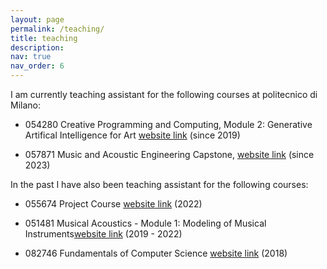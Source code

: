 ```yaml
---
layout: page
permalink: /teaching/
title: teaching
description: 
nav: true
nav_order: 6
---
```


I am currently teaching assistant for the following courses at politecnico di Milano:
 - 054280 Creative Programming and Computing, Module 2: Generative Artifical Intelligence for Art [website link](https://mae-creative-pc.github.io/) (since 2019)

 - 057871 Music and Acoustic Engineering Capstone, [website link](https://www11.ceda.polimi.it/schedaincarico/schedaincarico/controller/scheda_pubblica/SchedaPublic.do?&evn_default=evento&c_classe=789997&polij_device_category=DESKTOP&__pj0=0&__pj1=6d90d8e0a81777269e67dba753cb0529) (since 2023)


 In the past I have also been teaching assistant for the following courses:

- 055674 Project Course [website link](https://www4.ceda.polimi.it/manifesti/manifesti/controller/ManifestoPublic.do?EVN_DETTAGLIO_RIGA_MANIFESTO=evento&k_corso_la=263&k_indir=MMI&idItemOfferta=150890&idRiga=260607&codDescr=055674&semestre=2&aa=2020&lang=IT&jaf_currentWFID=main) (2022)

- 051481 Musical Acoustics - Module 1: Modeling of Musical Instruments[website link](https://www11.ceda.polimi.it/schedaincarico/schedaincarico/controller/scheda_pubblica/SchedaPublic.do?&evn_default=evento&c_classe=744002&lang=IT&__pj0=0&__pj1=853952359798261a06364a797a866c38) (2019 - 2022)

- 082746 Fundamentals of Computer Science [website link](https://www11.ceda.polimi.it/schedaincarico/schedaincarico/controller/scheda_pubblica/SchedaPublic.do?&evn_default=evento&c_classe=744132&lang=IT&__pj0=0&__pj1=a3d64bd107447f49dcf27421e9929d90) (2018)
